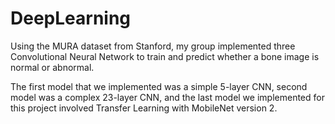 # DeepLearning

Using the MURA dataset from Stanford, my group implemented three Convolutional Neural Network to train and predict whether a bone image is normal or abnormal.

The first model that we implemented was a simple 5-layer CNN, second model was a complex 23-layer CNN, and the last model we implemented for this project involved Transfer Learning with MobileNet version 2. 
